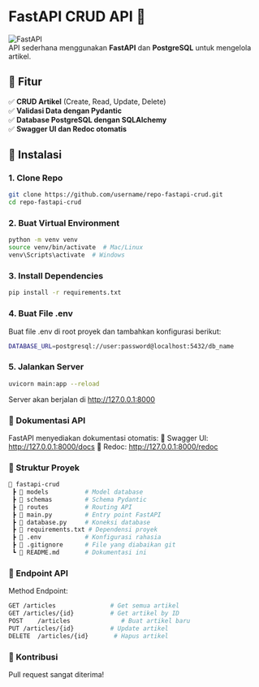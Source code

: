 # FastAPI CRUD API 🚀

![FastAPI](https://img.shields.io/badge/FastAPI-0.110.0-blue?style=flat-square&logo=fastapi)  
API sederhana menggunakan **FastAPI** dan **PostgreSQL** untuk mengelola artikel.  

## 📌 Fitur  
✅ **CRUD Artikel** (Create, Read, Update, Delete)  
✅ **Validasi Data dengan Pydantic**  
✅ **Database PostgreSQL dengan SQLAlchemy**  
✅ **Swagger UI dan Redoc otomatis**  

## 🚀 Instalasi  

### 1. Clone Repo  
```bash
git clone https://github.com/username/repo-fastapi-crud.git
cd repo-fastapi-crud
```
### 2. Buat Virtual Environment
```bash
python -m venv venv
source venv/bin/activate  # Mac/Linux
venv\Scripts\activate  # Windows
```
### 3. Install Dependencies
```bash
pip install -r requirements.txt
```
### 4. Buat File .env
Buat file .env di root proyek dan tambahkan konfigurasi berikut:
```bash
DATABASE_URL=postgresql://user:password@localhost:5432/db_name
```
### 5. Jalankan Server
```bash
uvicorn main:app --reload
```
Server akan berjalan di http://127.0.0.1:8000

### 📖 Dokumentasi API
FastAPI menyediakan dokumentasi otomatis:
🔹 Swagger UI: http://127.0.0.1:8000/docs
🔹 Redoc: http://127.0.0.1:8000/redoc

### 🔧 Struktur Proyek
```bash
📂 fastapi-crud
 ┣ 📂 models          # Model database
 ┣ 📂 schemas         # Schema Pydantic
 ┣ 📂 routes          # Routing API
 ┣ 📜 main.py         # Entry point FastAPI
 ┣ 📜 database.py     # Koneksi database
 ┣ 📜 requirements.txt # Dependensi proyek
 ┣ 📜 .env            # Konfigurasi rahasia
 ┣ 📜 .gitignore      # File yang diabaikan git
 ┗ 📜 README.md       # Dokumentasi ini
```

### 📌 Endpoint API
Method	Endpoint:
```bash
GET	/articles               # Get semua artikel
GET	/articles/{id}          # Get artikel by ID
POST	/articles              # Buat artikel baru
PUT	/articles/{id}          # Update artikel
DELETE	/articles/{id}       # Hapus artikel
```

### 🌟 Kontribusi
Pull request sangat diterima!
